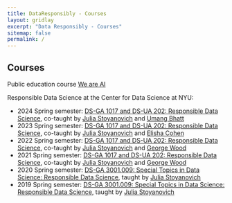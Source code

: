 ```yaml
---
title: DataResponsibly - Courses
layout: gridlay
excerpt: "Data Responsibly - Courses"
sitemap: false
permalink: /
---
```



## Courses

Public education course [We are AI](http://bit.ly/WeAreAI)

Responsible Data Science at the Center for Data Science at NYU:
* 2024 Spring semester: [DS-GA 1017 and DS-UA 202: Responsible Data Science](https://dataresponsibly.github.io/rds24/), co-taught by [Julia Stoyanovich](http://stoyanovich.org/) and [Umang Bhatt](https://umangsbhatt.github.io/)
* 2023 Spring semester: [DS-GA 1017 and DS-UA 202: Responsible Data Science](https://dataresponsibly.github.io/rds23/), co-taught by [Julia Stoyanovich](http://stoyanovich.org/) and [Elisha Cohen](https://www.elishacohen.com/)
* 2022 Spring semester: [DS-GA 1017 and DS-UA 202: Responsible Data Science](https://dataresponsibly.github.io/rds22/), co-taught by [Julia Stoyanovich](http://stoyanovich.org/) and [George Wood](http://gwood.me)
* 2021 Spring semester: [DS-GA 1017 and DS-UA 202: Responsible Data Science](https://dataresponsibly.github.io/rds21/), co-taught by [Julia Stoyanovich](http://stoyanovich.org/) and [George Wood](http://gwood.me)
* 2020 Spring semester: [DS-GA 3001.009: Special Topics in Data Science: Responsible Data Science](https://dataresponsibly.github.io/courses/spring20), taught by [Julia Stoyanovich](http://stoyanovich.org/)
* 2019 Spring semester: [DS-GA 3001.009: Special Topics in Data Science: Responsible Data Science](https://dataresponsibly.github.io/courses/spring19), taught by [Julia Stoyanovich](http://stoyanovich.org/)
